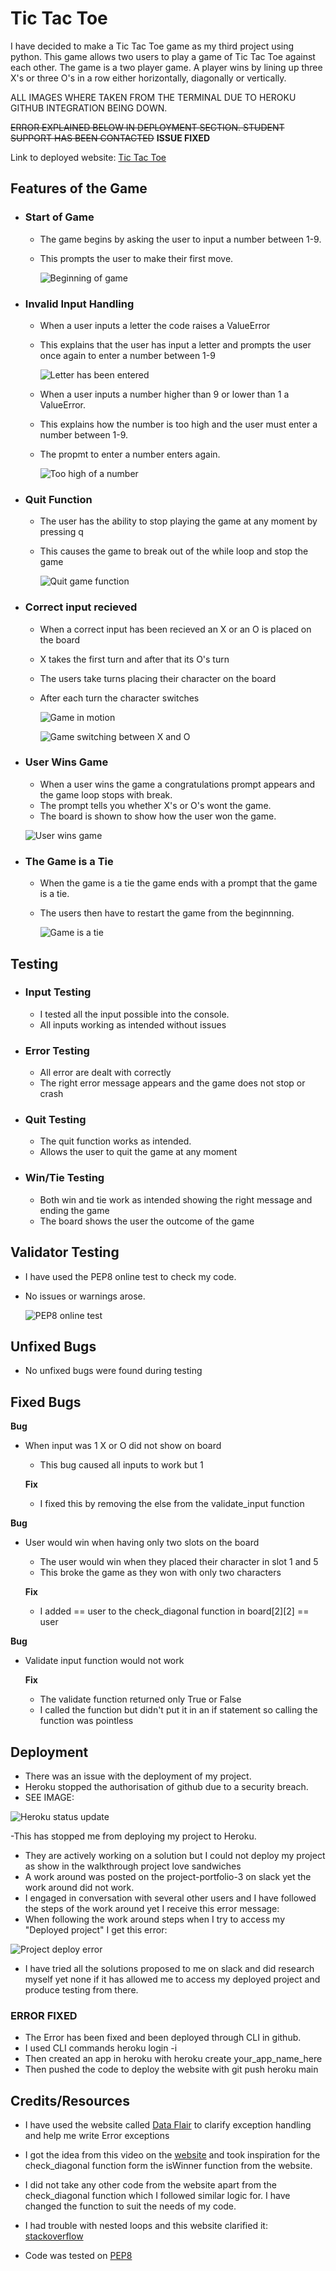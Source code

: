 # **Tic Tac Toe**

I have decided to make a Tic Tac Toe game as my third project using python. This game allows two users to play a game of Tic Tac Toe against each other.
The game is a two player game. A player wins by lining up three X's or three O's in a row either horizontally, diagonally or vertically.

ALL IMAGES WHERE TAKEN FROM THE TERMINAL DUE TO HEROKU GITHUB INTEGRATION BEING DOWN. 

~~ERROR EXPLAINED BELOW IN DEPLOYMENT SECTION. STUDENT SUPPORT HAS BEEN CONTACTED~~
**ISSUE FIXED**

Link to deployed website: [Tic Tac Toe](https://project-3-tic-tac-toe.herokuapp.com/)

## **Features of the Game**

- ### **Start of Game**

  - The game begins by asking the user to input a number between 1-9.
  - This prompts the user to make their first move.

    ![Beginning of game](assets/images/game1.PNG)

- ### **Invalid Input Handling**

  - When a user inputs a letter the code raises a ValueError
  - This explains that the user has input a letter and prompts the user once again to enter a number between 1-9

    ![Letter has been entered](assets/images/game2.PNG)


  - When a user inputs a number higher than 9 or lower than 1 a ValueError.
  - This explains how the number is too high and the user must enter a number between 1-9.
  - The propmt to enter a number enters again.

    ![Too high of a number](assets/images/game3.PNG)


- ### **Quit Function**

  - The user has the ability to stop playing the game at any moment by pressing q
  - This causes the game to break out of the while loop and stop the game

    ![Quit game function](assets/images/quit-game.PNG)


- ### **Correct input recieved**

  - When a correct input has been recieved an X or an O is placed on the board
  - X takes the first turn and after that its O's turn
  - The users take turns placing their character on the board
  - After each turn the character switches

    ![Game in motion](assets/images/game4.PNG)

    ![Game switching between X and O](assets/images/game-switch.PNG)

- ### **User Wins Game**

  - When a user wins the game a congratulations prompt appears and the game loop stops with break.
  - The prompt tells you whether X's or O's wont the game.
  - The board is shown to show how the user won the game.

  ![User wins game](assets/images/game5.PNG)

- ### **The Game is a Tie**

  -  When the game is a tie the game ends with a prompt that the game is a tie.
  - The users then have to restart the game from the beginnning.

    ![Game is a tie](assets/images/game-tie.PNG)


## **Testing**

- ### **Input Testing**

  - I tested all the input possible into the console.
  - All inputs working as intended without issues

- ### **Error Testing**

  - All error are dealt with correctly
  - The right error message appears and the game does not stop or crash

- ### **Quit Testing**

  - The quit function works as intended.
  - Allows the user to quit the game at any moment

- ### **Win/Tie Testing**

  - Both win and tie work as intended showing the right message and ending the game
  - The board shows the user the outcome of the game

## **Validator Testing**

  - I have used the PEP8 online test to check my code.
  - No issues or warnings arose.

    ![PEP8 online test](assets/images/pep8-test.PNG)

## **Unfixed Bugs**

  - No unfixed bugs were found during testing

## **Fixed Bugs**

**Bug**

- When input was 1 X or O did not show on board
  - This bug caused all inputs to work but 1

  **Fix**

  - I fixed this by removing the else from the validate_input function

**Bug**

- User would win when having only two slots on the board
  - The user would win when they placed their character in slot 1 and 5
  - This broke the game as they won with only two characters

  **Fix**

  - I added == user to the check_diagonal function in board[2][2] == user

**Bug**

- Validate input function would not work

  **Fix**
  - The validate function returned only True or False
  - I called the function but didn't put it in an if statement so calling the function was pointless

## **Deployment**

- There was an issue with the deployment of my project.
- Heroku stopped the authorisation of github due to a security breach.
- SEE IMAGE:

![Heroku status update](assets/images/Capture.PNG)

-This has stopped me from deploying my project to Heroku.

- They are actively working on a solution but I could not deploy my project as show in the walkthrough project love sandwiches
- A work around was posted on the project-portfolio-3 on slack yet the work around did not work.
- I engaged in conversation with several other users and I have followed the steps of the work around yet I receive this error message:
- When following the work around steps when I try to access my "Deployed project" I get this error:

![Project deploy error](assets/images/error.PNG)

- I have tried all the solutions proposed to me on slack and did research myself yet none if it has allowed me to access my deployed project and produce testing from there.

### **ERROR FIXED**
- The Error has been fixed and been deployed through CLI in github.
- I used CLI commands heroku login -i
- Then created an app in heroku with heroku create your_app_name_here 
- Then pushed the code to deploy the website with git push heroku main

## **Credits/Resources**

- I have used the website called [Data Flair](https://data-flair.training/blogs/python-exception-handling/) to clarify exception handling and help me write Error exceptions

- I got the idea from this video on the [website](https://www.techwithtim.net/tutorials/python-programming/tic-tac-toe-tutorial/) and took inspiration for the check_diagonal function form the isWinner function from the website.
- I did not take any other code from the website apart from the check_diagonal function which I followed similar logic for. I have changed the function to suit the needs of my code.

- I had trouble with nested loops and this website clarified it: [stackoverflow](https://stackoverflow.com/questions/52640648/python-nested-loops-printed-seats)

- Code was tested on [PEP8](http://pep8online.com/)